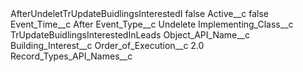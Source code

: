 <?xml version="1.0" encoding="UTF-8"?>
<CustomMetadata xmlns="http://soap.sforce.com/2006/04/metadata" xmlns:xsi="http://www.w3.org/2001/XMLSchema-instance" xmlns:xsd="http://www.w3.org/2001/XMLSchema">
    <label>AfterUndeletTrUpdateBuidlingsInterestedI</label>
    <protected>false</protected>
    <values>
        <field>Active__c</field>
        <value xsi:type="xsd:boolean">false</value>
    </values>
    <values>
        <field>Event_Time__c</field>
        <value xsi:type="xsd:string">After</value>
    </values>
    <values>
        <field>Event_Type__c</field>
        <value xsi:type="xsd:string">Undelete</value>
    </values>
    <values>
        <field>Implementing_Class__c</field>
        <value xsi:type="xsd:string">TrUpdateBuidlingsInterestedInLeads</value>
    </values>
    <values>
        <field>Object_API_Name__c</field>
        <value xsi:type="xsd:string">Building_Interest__c</value>
    </values>
    <values>
        <field>Order_of_Execution__c</field>
        <value xsi:type="xsd:double">2.0</value>
    </values>
    <values>
        <field>Record_Types_API_Names__c</field>
        <value xsi:nil="true"/>
    </values>
</CustomMetadata>
